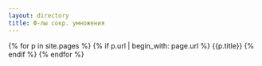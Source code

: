 ```yaml
---
layout: directory
title: Ф-лы сокр. умножения
---
```


{% for p in site.pages %}
  {% if p.url | begin_with: page.url %}
    {{p.title}}
  {% endif %}
{% endfor %}
